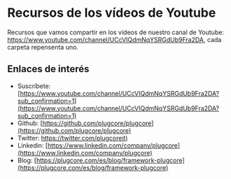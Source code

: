 # Recursos de los vídeos de Youtube

Recursos que vamos compartir en los vídeos de nuestro canal de Youtube: https://www.youtube.com/channel/UCcVIQdmNqYSRGdUb9Fra2DA, cada carpeta repensenta uno.

## Enlaces de interés

- Suscríbete: [https://www.youtube.com/channel/UCcVIQdmNqYSRGdUb9Fra2DA?sub_confirmation=1](https://www.youtube.com/channel/UCcVIQdmNqYSRGdUb9Fra2DA?sub_confirmation=1)
- Github: [https://github.com/plugcore/plugcore](https://github.com/plugcore/plugcore)
- Twitter: [https://twitter.com/plugcoreit)](https://twitter.com/plugcoreit)
- Linkedin: [https://www.linkedin.com/company/plugcore](https://www.linkedin.com/company/plugcore)
- Blog: [https://plugcore.com/es/blog/framework-plugcore](https://plugcore.com/es/blog/framework-plugcore)
